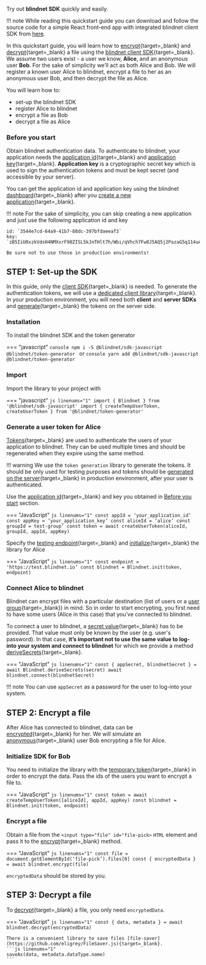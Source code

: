 Try out **blindnet SDK** quickly and easily.

!!! note
    While reading this quickstart guide you can download and follow the source code for a simple React front-end app with integrated blindnet client SDK from [here](https://github.com/blindnet-io/blindnet-client-js-example).

In this quickstart guide, you will learn how to [encrypt](./guides/encrypt.md){target=_blank} and [decrypt](./guides/decrypt.md){target=_blank} a file using the [blindnet client SDK](./guides/introduction.md){target=_blank}.  
We assume two users exist - a user we know, **Alice**, and an anonymous user **Bob**. For the sake of simplicity we’ll act as both Alice and Bob. We will register a known user Alice to blindnet, encrypt a file to her as an anonymous user Bob, and then decrypt the file as Alice.

You will learn how to:

- set-up the blindnet SDK
- register Alice to blindnet
- encrypt a file as Bob
- decrypt a file as Alice

### Before you start
Obtain blindnet authentication data. To authenticate to blindnet, your application needs the [application id](./other/glossary.md){target=_blank} and [application key](./other/glossary.md){target=_blank}.
**Application key** is a cryptographic secret key which is used to sign the authentication tokens and must be kept secret (and accessible by your server).

You can get the application id and application key using the blindnet [dashboard](){target=_blank} after you [create a new application](){target=_blank}.

!!! note
    For the sake of simplicity, you can skip creating a new application and just use the following application id and key

    id: `3544e7cd-64a9-41b7-88dc-397bfdaeeaf3`  
    key: `zB5IiU0xzkVdsH4NMXxrF90ZISL5kJnTHlt7h/Wbi/qVhch7Fw8J5AQ5j2PazaG5q114uApZRH4X1/kTKVx0Cw==`

    Be sure not to use those in production environments!

## **STEP 1**: Set-up the SDK

In this guide, only the [client SDK](./guides/introduction.md){target=_blank} is needed. To generate the authentication tokens, we will use a [dedicated client library](https://www.npmjs.com/package/@blindnet/token-generator){target=_blank}. In your production environment, you will need both **client** and **server SDKs** and [generate](./guides/managing_users_access.md#creating_user_tokens){target=_blank} the tokens on the server side.

### Installation
To install the blindnet SDK and the token generator

=== "javascript"
    ```console
    npm i -S @blindnet/sdk-javascript @blindnet/token-generator
    ```
    or
    ```console
    yarn add @blindnet/sdk-javascript @blindnet/token-generator
    ```

### Import
Import the library to your project with

=== "javascript"
    ```js linenums="1"
    import { Blindnet } from '@blindnet/sdk-javascript'
    import { createTempUserToken, createUserToken } from '@blindnet/token-generator'
    ```

### Generate a user token for **Alice**
[Tokens](./other/glossary.md){target=_blank} are used to authenticate the users of your application to blindnet. They can be used multiple times and should be regenerated when they expire using the same method. 

!!! warning
    We use the `token generation` library to generate the tokens. It should be only used for testing purposes and tokens should be [generated on the server](./guides/managing_users_access.md#creating_user_tokens){target=_blank} in production environment, after your user is authenticated.

Use the [application id](./other/glossary.md){target=_blank} and key you obtained in [Before you start](#before_you_start) section.

=== "JavaScript"
    ```js linenums="1"
    const appId = ‘your_application_id’
    const appKey = ‘your_application_key’
    const aliceId = ‘alice’
    const groupId = test-group’
    const token = await createUserToken(aliceId, groupId, appId, appKey)
    ```

Specify the [testing endpoint](./other/glossary.md){target=_blank} and [initialize](./guides/installation.md#initialization){target=_blank} the library for Alice

=== "JavaScript"
    ```js linenums="1"
    const endpoint = 'https://test.blindnet.io’
    const blindnet = Blindnet.init(token, endpoint)
    ```

### Connect Alice to blindnet

Blindnet can encrypt files with a particular destination (list of users or a [user group](./other/glossary.md){target=_blank}) in mind. So in order to start encrypting, you first need to have some users (Alice in this case) that you’ve connected to blindnet.

To connect a user to blindnet, a [secret value](./other/glossary.md){target=_blank} has to be provided. That value must only be known 
by the user (e.g. user's password). In that case, **it’s important not to use the same value to log-into your system and connect to blindnet** for which we provide a method [deriveSecrets](./guides/managing_users_access.md#splitting_passwords){target=_blank}.

=== "JavaScript"
    ```js linenums="1"
    const { appSecret, blindnetSecret } = await Blindnet.deriveSecrets(secret)
    await blindnet.connect(blindnetSecret)
    ```

!!! note
    You can use `appSecret` as a password for the user to log-into your system.

## **STEP 2**: Encrypt a file

After Alice has connected to blindnet, data can be [encrypted](./guides/encrypt.md){target=_blank} for her.
We will simulate an [anonymous](./other/glossary.md){target=_blank} user Bob encrypting a file for Alice.

### Initialize SDK for Bob

You need to initialize the library with the [temporary token](./other/glossary.md){target=_blank} in order to encrypt the data. Pass the ids of the users you want to encrypt a file to.

=== "JavaScript"
    ```js linenums="1"
    const token = await createTempUserToken([aliceId], appId, appKey)
    const blindnet = Blindnet.init(token, endpoint)
    ```

### Encrypt a file
Obtain a file from the `<input type="file" id="file-pick>` `HTML` element and pass it to the [encrypt](./guides/encrypt.md#encrypt){target=_blank} method.

=== "JavaScript"
    ```js linenums="1"
    const file = document.getElementById(‘file-pick’).files[0]
    const { encryptedData } = await blindnet.encrypt(file)
    ```

`encryptedData` should be stored by you.

## **STEP 3**: Decrypt a file

To [decrypt](./guides/decrypt.md#decrypt){target=_blank} a file, you only need `encryptedData`.

=== "JavaScript"
    ```js linenums="1"
    const { data, metadata } = await blindnet.decrypt(encryptedData)
    ```

    There is a convenient library to save files [file-saver](https://github.com/eligrey/FileSaver.js){target=_blank}.
    ```js linenums="1"
    saveAs(data, metadata.dataType.name)
    ```

